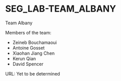 # SEG_LAB-TEAM_ALBANY

Team Albany

Members of the team:
  - Zeineb Bouchamaoui 
  - Antoine Gosset
  - Xiaohan Jiang Chen
  - Kerun Qian
  - David Spencer
  
  URL: Yet to be determined
  
  
